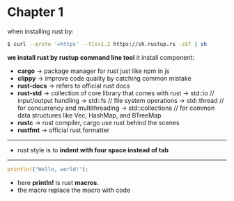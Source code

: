 # Chapter 1
when installing rust by:
```sh
$ curl --proto '=https' --tlsv1.2 https://sh.rustup.rs -sSf | sh
```

**we install rust by rustup command line tool**
it install component:
- **cargo** -> package manager for rust just like npm in js
- **clippy** -> improve code quality by catching common mistake
- **rust-docs** -> refers to official rust docs
- **rust-std** -> collection of core library that comes with rust
    -> std::io    // input/output handling
    -> std::fs    // file system operations 
    -> std::thread  // for concurrency and multithreading
    -> std::collections   // for common data structures like Vec, HashMap, and BTreeMap
- **rustc** -> rust compiler, cargo use rust behind the scenes
- **rustfmt** -> official rust formatter

***
- rust style is to **indent with four space instead of tab**
***
```rust
println!("Hello, world!");
```
- here **println!** is rust **macros**.
- the macro replace the macro with code
